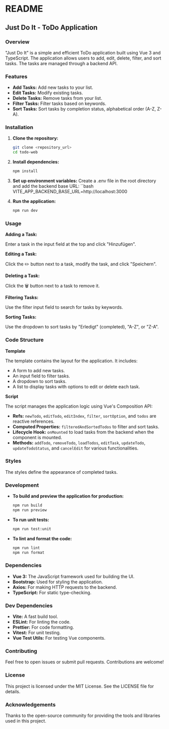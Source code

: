 # README

## Just Do It - ToDo Application

### Overview

"Just Do It" is a simple and efficient ToDo application built using Vue 3 and TypeScript. The application allows users to add, edit, delete, filter, and sort tasks. The tasks are managed through a backend API.

### Features

- **Add Tasks:** Add new tasks to your list.
- **Edit Tasks:** Modify existing tasks.
- **Delete Tasks:** Remove tasks from your list.
- **Filter Tasks:** Filter tasks based on keywords.
- **Sort Tasks:** Sort tasks by completion status, alphabetical order (A-Z, Z-A).

### Installation

1. **Clone the repository:**
   ```bash
   git clone <repository_url>
   cd todo-web
   
2. **Install dependencies:**
   ```bash
   npm install
   
3. **Set up environment variables:**
   Create a .env file in the root directory and add the backend base URL:
   ``bash
   VITE_APP_BACKEND_BASE_URL=http://localhost:3000
   
4. **Run the application:**
   ```bash
   npm run dev

   
### Usage

**Adding a Task:**

Enter a task in the input field at the top and click "Hinzufügen".

**Editing a Task:**

Click the ✏️ button next to a task, modify the task, and click "Speichern".

**Deleting a Task:**

Click the 🗑️ button next to a task to remove it.

**Filtering Tasks:**

Use the filter input field to search for tasks by keywords.

**Sorting Tasks:**

Use the dropdown to sort tasks by "Erledigt" (completed), "A-Z", or "Z-A".

### Code Structure

**Template**

The template contains the layout for the application. It includes:
- A form to add new tasks.
- An input field to filter tasks.
- A dropdown to sort tasks.
- A list to display tasks with options to edit or delete each task.

**Script**

The script manages the application logic using Vue's Composition API:
- **Refs:** `newTodo`, `editTodo`, `editIndex`, `filter`, `sortOption`, and `todos` are reactive references.
- **Computed Properties:** `filteredAndSortedTodos` to filter and sort tasks.
- **Lifecycle Hook:** `onMounted` to load tasks from the backend when the component is mounted.
- **Methods:** `addTodo`, `removeTodo`, `loadTodos`, `editTask`, `updateTodo`, `updateTodoStatus`, and `cancelEdit` for various functionalities.
### Styles

The styles define the appearance of completed tasks.

### Development

- **To build and preview the application for production:**
    ```bash
    npm run build
    npm run preview


- **To run unit tests:**
    ```bash
    npm run test:unit


- **To lint and format the code:**
    ```bash
    npm run lint
    npm run format

### Dependencies

- **Vue 3:** The JavaScript framework used for building the UI.
- **Bootstrap:** Used for styling the application.
- **Axios:** For making HTTP requests to the backend.
- **TypeScript:** For static type-checking.

### Dev Dependencies

- **Vite:** A fast build tool.
- **ESLint:** For linting the code.
- **Prettier:** For code formatting.
- **Vitest:** For unit testing.
- **Vue Test Utils:** For testing Vue components.

### Contributing

Feel free to open issues or submit pull requests. Contributions are welcome!

### License

This project is licensed under the MIT License. See the LICENSE file for details.

### Acknowledgements

Thanks to the open-source community for providing the tools and libraries used in this project.


